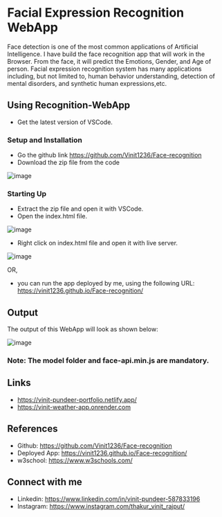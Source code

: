 # Facial Expression Recognition WebApp
Face detection is one of the most common applications of Artificial Intelligence.
I have build the face recognition app that will work in the Browser. From the face, it will predict the Emotions, Gender, and Age of person. Facial expression recognition system has many applications including, but not limited to, human behavior understanding, detection of mental disorders, and synthetic human expressions,etc.
## Using Recognition-WebApp
* Get the latest version of VSCode.

### Setup and Installation
* Go the github link https://github.com/Vinit1236/Face-recognition
* Download the zip file from the code

![image](https://user-images.githubusercontent.com/79745487/170855274-d7aa8067-cd4d-4b12-b968-641c1391d111.png)

### Starting Up
* Extract the zip file and open it with VSCode.
* Open the index.html file.

![image](https://user-images.githubusercontent.com/79745487/170855280-4d8ee39b-4f43-4ddc-9d1c-1207b67c859a.png)


* Right click on index.html file and open it with live server.


![image](https://user-images.githubusercontent.com/79745487/170855996-ebc476a0-1430-43ca-b6c4-bd468abeaeea.png)

OR,
* you can run the app deployed by me, using the following URL: https://vinit1236.github.io/Face-recognition/
## Output
The output of this WebApp will look as shown below:


![image](https://user-images.githubusercontent.com/79745487/170855293-c61e7b65-02a5-4cfb-84bf-7a7273f2bc7b.png)

### Note: The model folder and face-api.min.js are mandatory.

## Links
 * https://vinit-pundeer-portfolio.netlify.app/
 * https://vinit-weather-app.onrender.com

## References
* Github: https://github.com/Vinit1236/Face-recognition
* Deployed App: https://vinit1236.github.io/Face-recognition/
* w3school: https://www.w3schools.com/


## Connect with me
* Linkedin: https://www.linkedin.com/in/vinit-pundeer-587833196
* Instagram: https://www.instagram.com/thakur_vinit_rajput/
